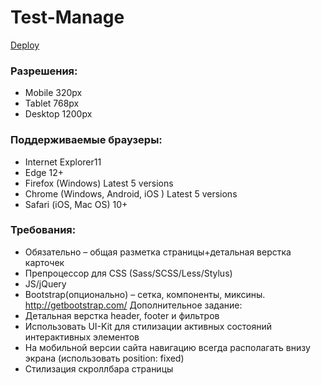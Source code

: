 # Test-Manage
[Deploy](https://test-anastasiya-manage.netlify.app/)

### Разрешения:
* Mobile 320px
* Tablet 768px
* Desktop 1200px
### Поддерживаемые браузеры:
* Internet Explorer11
* Edge 12+
* Firefox (Windows) Latest 5 versions
* Chrome (Windows, Android, iOS ) Latest 5 versions
* Safari (iOS, Mac OS) 10+
### Требования:
* Обязательно – общая разметка страницы+детальная верстка карточек
* Препроцессор для CSS (Sass/SCSS/Less/Stylus)
* JS/jQuery
* Bootstrap(опционально) – сетка, компоненты, миксины. http://getbootstrap.com/
Дополнительное задание:
* Детальная верстка header, footer и фильтров
* Использовать UI-Kit для стилизации активных состояний интерактивных элементов
* На мобильной версии сайта навигацию всегда располагать внизу экрана (использовать
position: fixed)
* Стилизация скроллбара страницы
